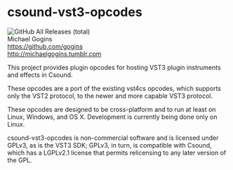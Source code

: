 # csound-vst3-opcodes
![GitHub All Releases (total)](https://img.shields.io/github/downloads/gogins/csound-vst3-opcodes/total.svg)<br>
Michael Gogins<br>
https://github.com/gogins<br>
http://michaelgogins.tumblr.com


This project provides plugin opcodes for hosting VST3 plugin instruments and effects in Csound.

These opcodes are a port of the existing vst4cs opcodes, which supports only the VST2 protocol, to the newer and more capable VST3 protocol.

These opcodes are designed to be cross-platform and to run at least on Linux, Windows, and OS X. Development is currently being done only on Linux.

csound-vst3-opcodes is non-commercial software and is licensed under GPLv3, as is the VST3 SDK; GPLv3, in turn, is compatible with Csound, which has a LGPLv2.1 license that permits relicensing to any later version of the GPL.


